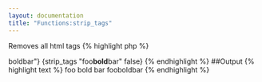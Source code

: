 ```yaml
---
layout: documentation
title: "Functions:strip_tags"
---
```


Removes all html tags
{% highlight php %}
<?php
strip_tags(string $value, [ bool $addspace = true ])
{% endhighlight %}

* **value**: the string to process
* **addspace**: if true, a space is added in place of every removed tag

##Example
{% highlight smarty %}
{strip_tags "foo<strong>bold</strong>bar"}
{strip_tags "foo<strong>bold</strong>bar" false}
{% endhighlight %}

##Output
{% highlight text %}
foo bold bar
fooboldbar
{% endhighlight %}
